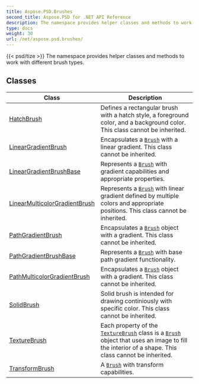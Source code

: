 ```yaml
---
title: Aspose.PSD.Brushes
second_title: Aspose.PSD for .NET API Reference
description: The namespace provides helper classes and methods to work with different brush types
type: docs
weight: 30
url: /net/aspose.psd.brushes/
---
```

{{< psd/tize >}}
The namespace provides helper classes and methods to work with different brush types.

## Classes

| Class | Description |
| --- | --- |
| [HatchBrush](./hatchbrush/) | Defines a rectangular brush with a hatch style, a foreground color, and a background color. This class cannot be inherited. |
| [LinearGradientBrush](./lineargradientbrush/) | Encapsulates a [`Brush`](../aspose.psd/brush/) with a linear gradient. This class cannot be inherited. |
| [LinearGradientBrushBase](./lineargradientbrushbase/) | Represents a [`Brush`](../aspose.psd/brush/) with gradient capabilities and appropriate properties. |
| [LinearMulticolorGradientBrush](./linearmulticolorgradientbrush/) | Represents a [`Brush`](../aspose.psd/brush/) with linear gradient defined by multiple colors and appropriate positions. This class cannot be inherited. |
| [PathGradientBrush](./pathgradientbrush/) | Encapsulates a [`Brush`](../aspose.psd/brush/) object with a gradient. This class cannot be inherited. |
| [PathGradientBrushBase](./pathgradientbrushbase/) | Represents a [`Brush`](../aspose.psd/brush/) with base path gradient functionality. |
| [PathMulticolorGradientBrush](./pathmulticolorgradientbrush/) | Encapsulates a [`Brush`](../aspose.psd/brush/) object with a gradient. This class cannot be inherited. |
| [SolidBrush](./solidbrush/) | Solid brush is intended for drawing continiously with specific color. This class cannot be inherited. |
| [TextureBrush](./texturebrush/) | Each property of the [`TextureBrush`](../aspose.psd.brushes/texturebrush/) class is a [`Brush`](../aspose.psd/brush/) object that uses an image to fill the interior of a shape. This class cannot be inherited. |
| [TransformBrush](./transformbrush/) | A [`Brush`](../aspose.psd/brush/) with transform capabilities. |


